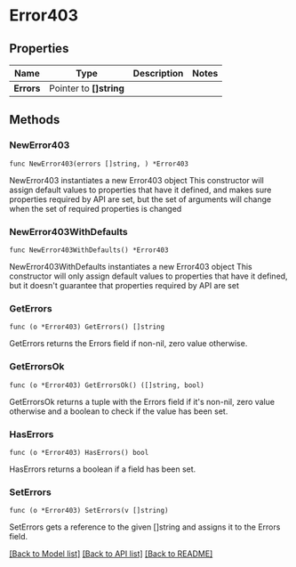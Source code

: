 # Error403

## Properties

Name | Type | Description | Notes
------------ | ------------- | ------------- | -------------
**Errors** | Pointer to **[]string** |  | 

## Methods

### NewError403

`func NewError403(errors []string, ) *Error403`

NewError403 instantiates a new Error403 object
This constructor will assign default values to properties that have it defined,
and makes sure properties required by API are set, but the set of arguments
will change when the set of required properties is changed

### NewError403WithDefaults

`func NewError403WithDefaults() *Error403`

NewError403WithDefaults instantiates a new Error403 object
This constructor will only assign default values to properties that have it defined,
but it doesn't guarantee that properties required by API are set

### GetErrors

`func (o *Error403) GetErrors() []string`

GetErrors returns the Errors field if non-nil, zero value otherwise.

### GetErrorsOk

`func (o *Error403) GetErrorsOk() ([]string, bool)`

GetErrorsOk returns a tuple with the Errors field if it's non-nil, zero value otherwise
and a boolean to check if the value has been set.

### HasErrors

`func (o *Error403) HasErrors() bool`

HasErrors returns a boolean if a field has been set.

### SetErrors

`func (o *Error403) SetErrors(v []string)`

SetErrors gets a reference to the given []string and assigns it to the Errors field.


[[Back to Model list]](../README.md#documentation-for-models) [[Back to API list]](../README.md#documentation-for-api-endpoints) [[Back to README]](../README.md)



